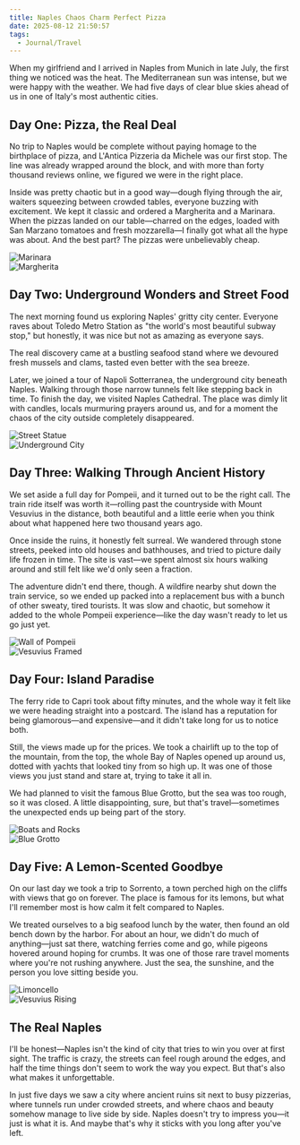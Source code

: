 ```yaml
---
title: Naples Chaos Charm Perfect Pizza
date: 2025-08-12 21:50:57
tags:
  - Journal/Travel
---
```


When my girlfriend and I arrived in Naples from Munich in late July, the first thing we noticed was the heat. The Mediterranean sun was intense, but we were happy with the weather. We had five days of clear blue skies ahead of us in one of Italy's most authentic cities.

## Day One: Pizza, the Real Deal

No trip to Naples would be complete without paying homage to the birthplace of pizza, and L'Antica Pizzeria da Michele was our first stop. The line was already wrapped around the block, and with more than forty thousand reviews online, we figured we were in the right place.

Inside was pretty chaotic but in a good way—dough flying through the air, waiters squeezing between crowded tables, everyone buzzing with excitement. We kept it classic and ordered a Margherita and a Marinara. When the pizzas landed on our table—charred on the edges, loaded with San Marzano tomatoes and fresh mozzarella—I finally got what all the hype was about. And the best part? The pizzas were unbelievably cheap.

![Marinara](https://cx-onedrive.pages.dev/api/raw?path=/Album/20250729-Napoli/IMG_2784.jpg)  
![Margherita](https://cx-onedrive.pages.dev/api/raw?path=/Album/20250729-Napoli/IMG_2785.jpg)

## Day Two: Underground Wonders and Street Food

The next morning found us exploring Naples' gritty city center. Everyone raves about Toledo Metro Station as "the world's most beautiful subway stop," but honestly, it was nice but not as amazing as everyone says.

The real discovery came at a bustling seafood stand where we devoured fresh mussels and clams, tasted even better with the sea breeze.

Later, we joined a tour of Napoli Sotterranea, the underground city beneath Naples. Walking through those narrow tunnels felt like stepping back in time. To finish the day, we visited Naples Cathedral. The place was dimly lit with candles, locals murmuring prayers around us, and for a moment the chaos of the city outside completely disappeared.

![Street Statue](https://cx-onedrive.pages.dev/api/raw?path=/Album/20250729-Napoli/IMG_2842.jpg)  
![Underground City](https://cx-onedrive.pages.dev/api/raw?path=/Album/20250729-Napoli/DSC05394.jpg)

## Day Three: Walking Through Ancient History

We set aside a full day for Pompeii, and it turned out to be the right call. The train ride itself was worth it—rolling past the countryside with Mount Vesuvius in the distance, both beautiful and a little eerie when you think about what happened here two thousand years ago.

Once inside the ruins, it honestly felt surreal. We wandered through stone streets, peeked into old houses and bathhouses, and tried to picture daily life frozen in time. The site is vast—we spent almost six hours walking around and still felt like we'd only seen a fraction.

The adventure didn't end there, though. A wildfire nearby shut down the train service, so we ended up packed into a replacement bus with a bunch of other sweaty, tired tourists. It was slow and chaotic, but somehow it added to the whole Pompeii experience—like the day wasn't ready to let us go just yet.

![Wall of Pompeii](https://cx-onedrive.pages.dev/api/raw?path=/Album/20250729-Napoli/DSC05534.jpg)  
![Vesuvius Framed](https://cx-onedrive.pages.dev/api/raw?path=/Album/20250729-Napoli/DSC05542.jpg)  

## Day Four: Island Paradise

The ferry ride to Capri took about fifty minutes, and the whole way it felt like we were heading straight into a postcard. The island has a reputation for being glamorous—and expensive—and it didn't take long for us to notice both.

Still, the views made up for the prices. We took a chairlift up to the top of the mountain, from the top, the whole Bay of Naples opened up around us, dotted with yachts that looked tiny from so high up. It was one of those views you just stand and stare at, trying to take it all in.

We had planned to visit the famous Blue Grotto, but the sea was too rough, so it was closed. A little disappointing, sure, but that's travel—sometimes the unexpected ends up being part of the story.

![Boats and Rocks](https://cx-onedrive.pages.dev/api/raw?path=/Album/20250729-Napoli/DSC05647.jpg)  
![Blue Grotto](https://cx-onedrive.pages.dev/api/raw?path=/Album/20250729-Napoli/DSC05784.jpg)  

## Day Five: A Lemon-Scented Goodbye

On our last day we took a trip to Sorrento, a town perched high on the cliffs with views that go on forever. The place is famous for its lemons, but what I'll remember most is how calm it felt compared to Naples.

We treated ourselves to a big seafood lunch by the water, then found an old bench down by the harbor. For about an hour, we didn't do much of anything—just sat there, watching ferries come and go, while pigeons hovered around hoping for crumbs. It was one of those rare travel moments where you're not rushing anywhere. Just the sea, the sunshine, and the person you love sitting beside you.

![Limoncello](https://cx-onedrive.pages.dev/api/raw?path=/Album/20250729-Napoli/DSC05815.jpg)  
![Vesuvius Rising](https://cx-onedrive.pages.dev/api/raw?path=/Album/20250729-Napoli/DSC05785.jpg)  

## The Real Naples

I'll be honest—Naples isn't the kind of city that tries to win you over at first sight. The traffic is crazy, the streets can feel rough around the edges, and half the time things don't seem to work the way you expect. But that's also what makes it unforgettable.

In just five days we saw a city where ancient ruins sit next to busy pizzerias, where tunnels run under crowded streets, and where chaos and beauty somehow manage to live side by side. Naples doesn't try to impress you—it just is what it is. And maybe that's why it sticks with you long after you've left.
